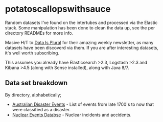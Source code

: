 # potatoscallopswithsauce

Random datasets I've found on the intertubes and processed via the Elastic stack. Some manipulation has been done to clean the data up, see the per directory READMEs for more info.

Masive H/T to [Data Is Plural](http://tinyletter.com/data-is-plural) for their amazing weekly newsletter, as many datasets have been discoverd via them. If you are after interesting datasets, it's well worth subscribing.

This assumes you already have Elasticsearch >2.3, Logstash >2.3 and Kibana >4.5 (along with Sense installed), along with Java 8/7.

## Data set breakdown
By directory, alphabetically;
 * [Australian Disaster Events](https://github.com/markwalkom/potatoscallopswithsauce/tree/master/australian_disaster_events) - List of events from late 1700's to now that were classified as a disaster.
 * [Nuclear Events Databse](https://github.com/markwalkom/potatoscallopswithsauce/tree/master/nuclear_events_database) - Nuclear incidents and accidents.